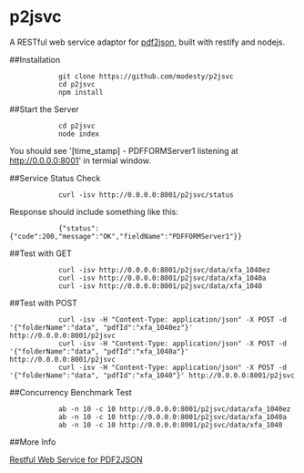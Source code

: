 p2jsvc
======

A RESTful web service adaptor for [pdf2json](https://github.com/modesty/pdf2json), built with restify and nodejs.

##Installation


                git clone https://github.com/modesty/p2jsvc
                cd p2jsvc
                npm install

##Start the Server

                cd p2jsvc
                node index

You should see '[time_stamp] - PDFFORMServer1 listening at http://0.0.0.0:8001' in termial window.

##Service Status Check

                curl -isv http://0.0.0.0:8001/p2jsvc/status

Response should include something like this:

                {"status":{"code":200,"message":"OK","fieldName":"PDFFORMServer1"}}


##Test with GET

                curl -isv http://0.0.0.0:8001/p2jsvc/data/xfa_1040ez
                curl -isv http://0.0.0.0:8001/p2jsvc/data/xfa_1040a
                curl -isv http://0.0.0.0:8001/p2jsvc/data/xfa_1040

##Test with POST

                curl -isv -H "Content-Type: application/json" -X POST -d '{"folderName":"data", "pdfId":"xfa_1040ez"}' http://0.0.0.0:8001/p2jsvc
                curl -isv -H "Content-Type: application/json" -X POST -d '{"folderName":"data", "pdfId":"xfa_1040a"}' http://0.0.0.0:8001/p2jsvc
                curl -isv -H "Content-Type: application/json" -X POST -d '{"folderName":"data", "pdfId":"xfa_1040"}' http://0.0.0.0:8001/p2jsvc

##Concurrency Benchmark Test

                ab -n 10 -c 10 http://0.0.0.0:8001/p2jsvc/data/xfa_1040ez
                ab -n 10 -c 10 http://0.0.0.0:8001/p2jsvc/data/xfa_1040a
                ab -n 10 -c 10 http://0.0.0.0:8001/p2jsvc/data/xfa_1040

##More Info

[Restful Web Service for PDF2JSON](http://www.codeproject.com/Articles/573297/Restful-Web-Service-for-PDF2JSON)
